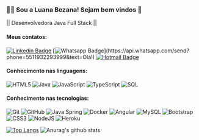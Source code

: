 ### :woman_technologist: Sou a Luana Bezana! Sejam bem vindos 👋 

|| Desenvolvedora Java Full Stack ||

#### Meus contatos:
[![Linkedin Badge](https://img.shields.io/badge/-LinkedIn-blue?style=flat-square&logo=Linkedin&logoColor=white&link=https:https://www.linkedin.com/in/luana-cristina-bezana-a3a762133/)](https://www.linkedin.com/in/luana-bezana-a3a762133/)
[![Whatsapp Badge](https://img.shields.io/badge/-Whatsapp-4CA143?style=flat-square&labelColor=4CA143&logo=whatsapp&logoColor=white&link=https://api.whatsapp.com/send?phone=5511932293999&text=Ol%C3%A1,%20Luana!%20Vi%20seu%20perfil%20no%20GitHub.)](https://api.whatsapp.com/send?phone=5511932293999&text=Olá!)
[![Hotmail Badge](https://img.shields.io/badge/-Hotmail-c14438?style=flat-square&logo=Hotmail&logoColor=white&link=mailto:luana.bezana@hotmail.com)](mailto:luana.bezana@hotmail.com)

#### Conhecimento nas linguagens:
![HTML5](https://img.shields.io/badge/-HTML5-4F4F4F?style=flat&logo=html5)
![Java](https://img.shields.io/badge/-Java-4F4F4F?style=flat&logo=java)
![JavaScript](https://img.shields.io/badge/-JavaScript-4F4F4F?style=flat&logo=javascript)
![TypeScript](https://img.shields.io/badge/-TypeScript-4F4F4F?style=flat&logo=typescript)
![SQL](https://img.shields.io/badge/-SQL-4F4F4F?style=flat&logo=postgresql)

#### Conhecimento nas tecnologias:
![Git](https://img.shields.io/badge/-Git-45b8d8?style=flat&logo=git&logoColor=F05032)
![GitHub](https://img.shields.io/badge/-GitHub-1a73e8?style=flat&logo=github&logoColor=181717)
![Java Spring](https://img.shields.io/badge/-Spring-430098?style=flat&logo=spring&logoColor=6DB33F)
![Docker](https://img.shields.io/badge/-Docker-B7178C?style=flat-square&logo=docker)
![Angular](https://img.shields.io/badge/-Angular-E10098?style=flat-square&logo=angular)
![MySQL](https://img.shields.io/badge/-MySQL-db7092?style=flat-square&logo=mysql)
![Bootstrap](https://img.shields.io/badge/-Bootstrap-DD0031?style=flat-square&logo=bootstrap)
![CSS3](https://img.shields.io/badge/-CSS3-FB542B?style=flat&logo=css3)
![NodeJS](https://img.shields.io/badge/-NodeJS-F7B93E?style=flat-square&logo=NodeJS)
<img alt="Heroku" src="https://img.shields.io/badge/-Heroku-13aa52?style=flat-square&logo=heroku&logoColor=white" />

[![Top Langs](https://github-readme-stats.vercel.app/api/top-langs/?username=luabezana&theme=highcontrast&layout=compact)](https://github.com/luabezana/github-readme-stats)
![Anurag's github stats](https://github-readme-stats.vercel.app/api?username=luabezana&show_icons=true&theme=highcontrast)


<!--
**Lua Bezana/Lua Bezana** is a ✨ _special_ ✨ repository because its `README.md` (this file) appears on your GitHub profile.

Here are some ideas to get you started:

- 🔭 I’m currently working on ...
- 🌱 I’m currently learning ...
- 👯 I’m looking to collaborate on ...
- 🤔 I’m looking for help with ...
- 💬 Ask me about ...
- 📫 How to reach me: ...
- 😄 Pronouns: ...
- ⚡ Fun fact: ...
-->
